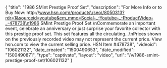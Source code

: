 {
    "title": "1986 SMint Prestige Proof Set",
    "description": "For More Info or to Buy Now: http:\/\/www.hsn.com\/products\/seo\/8050313?rdr=1&sourceid=youtube&cm_mmc=Social-_-Youtube-_-ProductVideo-_-478738\n1986 SMint Prestige Proof Set \nCommemorate an important event, celebrate an anniversary or just surprise your favorite collector with this prestige proof set. This set features all the circulating...\nPrices shown on the previously recorded video may not represent the current price.  View hsn.com to view the current selling price. HSN Item #478738",
    "videoid": "106021132",
    "date_created": "1500490653",
    "date_modified": "1500490871",
    "type": "captivate",
    "layout": "video",
    "url": "\/v\/1986-smint-prestige-proof-set\/106021132"
}